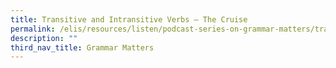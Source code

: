 ```yaml
---
title: Transitive and Intransitive Verbs – The Cruise
permalink: /elis/resources/listen/podcast-series-on-grammar-matters/transitive-and-intransitive-verbs/
description: ""
third_nav_title: Grammar Matters
---
```

